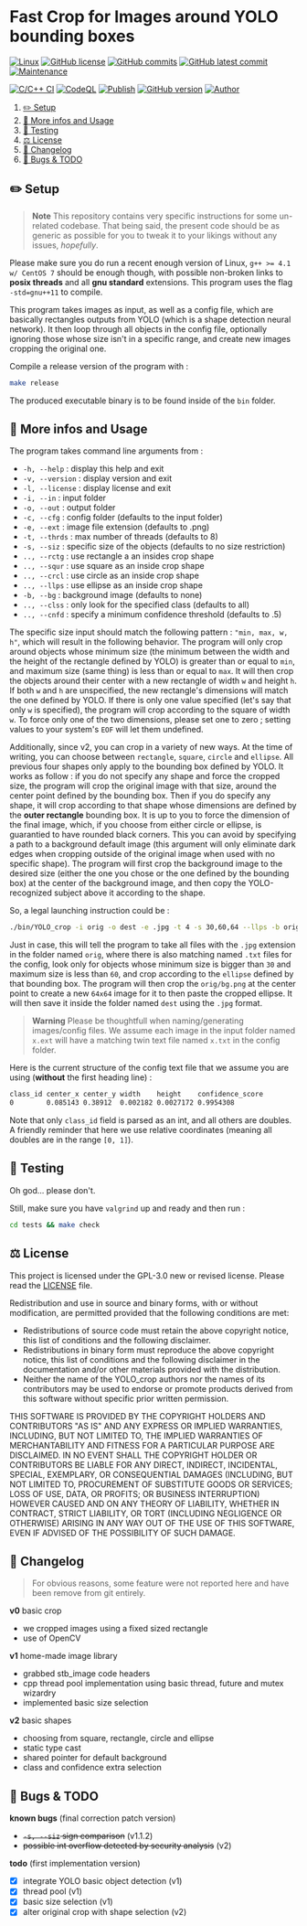 # Fast Crop for Images around YOLO bounding boxes

[![Linux](https://svgshare.com/i/Zhy.svg)](https://docs.microsoft.com/en-us/windows/wsl/tutorials/gui-apps)
[![GitHub license](https://img.shields.io/github/license/ThomasByr/YOLO_crop)](https://github.com/ThomasByr/YOLO_crop/blob/master/LICENSE)
[![GitHub commits](https://badgen.net/github/commits/ThomasByr/YOLO_crop)](https://GitHub.com/ThomasByr/YOLO_crop/commit/)
[![GitHub latest commit](https://badgen.net/github/last-commit/ThomasByr/YOLO_crop)](https://gitHub.com/ThomasByr/YOLO_crop/commit/)
[![Maintenance](https://img.shields.io/badge/maintained%3F-yes-green.svg)](https://GitHub.com/ThomasByr/YOLO_crop/graphs/commit-activity)

[![C/C++ CI](https://github.com/ThomasByr/YOLO_crop/actions/workflows/c-cpp.yml/badge.svg)](https://github.com/ThomasByr/YOLO_crop/actions/workflows/c-cpp.yml)
[![CodeQL](https://github.com/ThomasByr/YOLO_crop/actions/workflows/codeql.yml/badge.svg)](https://github.com/ThomasByr/YOLO_crop/actions/workflows/codeql.yml)
[![Publish](https://github.com/ThomasByr/YOLO_crop/actions/workflows/publish.yml/badge.svg)](https://github.com/ThomasByr/YOLO_crop/actions/workflows/publish.yml)
[![GitHub version](https://badge.fury.io/gh/ThomasByr%2FYOLO_crop.svg)](https://github.com/ThomasByr/YOLO_crop)
[![Author](https://img.shields.io/badge/author-@ThomasByr-blue)](https://github.com/ThomasByr)

1. [✏️ Setup](#️-setup)
2. [💁 More infos and Usage](#-more-infos-and-usage)
3. [🧪 Testing](#-testing)
4. [⚖️ License](#️-license)
5. [🔄 Changelog](#-changelog)
6. [🐛 Bugs & TODO](#-bugs--todo)

## ✏️ Setup

> **Note**
> This repository contains very specific instructions for some un-related codebase. That being said, the present code should be as generic as possible for you to tweak it to your likings without any issues, _hopefully_.

Please make sure you do run a recent enough version of Linux, `g++ >= 4.1 w/ CentOS 7` should be enough though, with possible non-broken links to **posix threads** and all **gnu standard** extensions. This program uses the flag `-std=gnu++11` to compile.

This program takes images as input, as well as a config file, which are basically rectangles outputs from YOLO (which is a shape detection neural network). It then loop through all objects in the config file, optionally ignoring those whose size isn't in a specific range, and create new images cropping the original one.

Compile a release version of the program with :

```bash
make release
```

The produced executable binary is to be found inside of the `bin` folder.

## 💁 More infos and Usage

The program takes command line arguments from :

- `-h, --help` : display this help and exit
- `-v, --version` : display version and exit
- `-l, --license` : display license and exit
- `-i, --in` : input folder
- `-o, --out` : output folder
- `-c, --cfg` : config folder (defaults to the input folder)
- `-e, --ext` : image file extension (defaults to .png)
- `-t, --thrds` : max number of threads (defaults to 8)
- `-s, --siz` : specific size of the objects (defaults to no size restriction)
- `.., --rctg` : use rectangle a an insides crop shape
- `.., --squr` : use square as an inside crop shape
- `.., --crcl` : use circle as an inside crop shape
- `.., --llps` : use ellipse as an inside crop shape
- `-b, --bg` : background image (defaults to none)
- `.., --clss` : only look for the specified class (defaults to all)
- `.., --cnfd` : specify a minimum confidence threshold (defaults to .5)

The specific size input should match the following pattern : `"min, max, w, h"`, which will result in the following behavior. The program will only crop around objects whose minimum size (the minimum between the width and the height of the rectangle defined by YOLO) is greater than or equal to `min`, and maximum size (same thing) is less than or equal to `max`. It will then crop the objects around their center with a new rectangle of width `w` and height `h`. If both `w` and `h` are unspecified, the new rectangle's dimensions will match the one defined by YOLO. If there is only one value specified (let's say that only `w` is specified), the program will crop according to the square of width `w`. To force only one of the two dimensions, please set one to zero ; setting values to your system's `EOF` will let them undefined.

Additionally, since v2, you can crop in a variety of new ways. At the time of writing, you can choose between `rectangle`, `square`, `circle` and `ellipse`. All previous four shapes only apply to the bounding box defined by YOLO. It works as follow : if you do not specify any shape and force the cropped size, the program will crop the original image with that size, around the center point defined by the bounding box. Then if you do specify any shape, it will crop according to that shape whose dimensions are defined by the **outer rectangle** bounding box. It is up to you to force the dimension of the final image, which, if you choose from either circle or ellipse, is guarantied to have rounded black corners. This you can avoid by specifying a path to a background default image (this argument will only eliminate dark edges when cropping outside of the original image when used with no specific shape). The program will first crop the background image to the desired size (either the one you chose or the one defined by the bounding box) at the center of the background image, and then copy the YOLO-recognized subject above it according to the shape.

So, a legal launching instruction could be :

```bash
./bin/YOLO_crop -i orig -o dest -e .jpg -t 4 -s 30,60,64 --llps -b orig/bg.png
```

Just in case, this will tell the program to take all files with the `.jpg` extension in the folder named `orig`, where there is also matching named `.txt` files for the config, look only for objects whose minimum size is bigger than `30` and maximum size is less than `60`, and crop according to the `ellipse` defined by that bounding box. The program will then crop the `orig/bg.png` at the center point to create a new `64x64` image for it to then paste the cropped ellipse. It will then save it inside the folder named `dest` using the `.jpg` format.

> **Warning**
> Please be thoughtfull when naming/generating images/config files. We assume each image in the input folder named `x.ext` will have a matching twin text file named `x.txt` in the config folder.

Here is the current structure of the config text file that we assume you are using (**without** the first heading line) :

```txt
class_id center_x center_y width    height    confidence_score
0        0.085143 0.38912  0.002182 0.0027172 0.9954308
```

Note that only `class_id` field is parsed as an int, and all others are doubles. A friendly reminder that here we use relative coordinates (meaning all doubles are in the range `[0, 1]`).

## 🧪 Testing

Oh god... please don't.

Still, make sure you have `valgrind` up and ready and then run :

```bash
cd tests && make check
```

## ⚖️ License

This project is licensed under the GPL-3.0 new or revised license. Please read the [LICENSE](LICENSE) file.

Redistribution and use in source and binary forms, with or without modification, are permitted provided that the following conditions are met:

- Redistributions of source code must retain the above copyright notice, this list of conditions and the following disclaimer.
- Redistributions in binary form must reproduce the above copyright notice, this list of conditions and the following disclaimer in the documentation and/or other materials provided with the distribution.
- Neither the name of the YOLO_crop authors nor the names of its contributors may be used to endorse or promote products derived from this software without specific prior written permission.

THIS SOFTWARE IS PROVIDED BY THE COPYRIGHT HOLDERS AND CONTRIBUTORS "AS IS" AND ANY EXPRESS OR IMPLIED WARRANTIES, INCLUDING, BUT NOT LIMITED TO, THE IMPLIED WARRANTIES OF MERCHANTABILITY AND FITNESS FOR A PARTICULAR PURPOSE ARE DISCLAIMED. IN NO EVENT SHALL THE COPYRIGHT HOLDER OR CONTRIBUTORS BE LIABLE FOR ANY DIRECT, INDIRECT, INCIDENTAL, SPECIAL, EXEMPLARY, OR CONSEQUENTIAL DAMAGES (INCLUDING, BUT NOT LIMITED TO, PROCUREMENT OF SUBSTITUTE GOODS OR SERVICES; LOSS OF USE, DATA, OR PROFITS; OR BUSINESS INTERRUPTION) HOWEVER CAUSED AND ON ANY THEORY OF LIABILITY, WHETHER IN CONTRACT, STRICT LIABILITY, OR TORT (INCLUDING NEGLIGENCE OR OTHERWISE) ARISING IN ANY WAY OUT OF THE USE OF THIS SOFTWARE, EVEN IF ADVISED OF THE POSSIBILITY OF SUCH DAMAGE.

## 🔄 Changelog

> For obvious reasons, some feature were not reported here and have been remove from git entirely.

**v0** basic crop

- we cropped images using a fixed sized rectangle
- use of OpenCV

**v1** home-made image library

- grabbed stb_image code headers
- cpp thread pool implementation using basic thread, future and mutex wizardry
- implemented basic size selection

**v2** basic shapes

- choosing from square, rectangle, circle and ellipse
- static type cast
- shared pointer for default background
- class and confidence extra selection

## 🐛 Bugs & TODO

**known bugs** (final correction patch version)

- ~~`-s, --siz` sign comparison~~ (v1.1.2)
- ~~possible int overflow detected by security analysis~~ (v2)

**todo** (first implementation version)

- [x] integrate YOLO basic object detection (v1)
- [x] thread pool (v1)
- [x] basic size selection (v1)
- [x] alter original crop with shape selection (v2)
